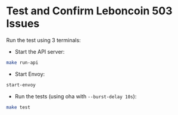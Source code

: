# Test and Confirm Leboncoin 503 Issues

Run the test using 3 terminals:

- Start the API server:
```bash
make run-api
```

- Start Envoy:
```bash
start-envoy
```

- Run the tests (using oha with `--burst-delay 10s`):
```bash
make test
```